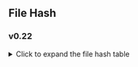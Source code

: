 <h2>File Hash</h2>

### v0.22

<details>
  <summary>Click to expand the file hash table</summary>
Windows:

| File Name | SHA1 | CRC32 |
| --- | --- | --- |
| Win(Full) ver022g.zip | 7480e6f2ed058b3b30de8aa11bd7487c5269350a | 6b376870 |
| Win(Full) ver022h.zip | 0052857d943c06cbedd1ba93ac2be906c63300ca | 3023dfd2 |
| Win(Full) ver022i.zip | 6878e86fc919bae041dd37ea2f4404b7c48c4246 | 7531a4dd |
| Win(Full) ver022j.zip | 1f3759d421d3e7a80f3ce13ea24760da26969b21 | 6a9607db |
| Win(Full) ver022k.zip | 2a85e69bf2917e1c3756aa5e11349624947defc2 | 5160144b |
| Win(Full) ver022m.zip | 78e916573472e21169d68f591568bb55bb9ba831 | 59dc1a60 |
| Win(Full) ver022n_2.zip | cc0a967510ce9693f9a05d491d900704649e7a14 | 4a4847af |
| Win(Full) ver022o_2.zip | 9f46e87762e24eddc7532f74862d060ce8e92c06 | 9f734b51 |
| Win(Full) ver022p_2.zip | 956f99112662cf15aac1f77ffd034bfe4b5b92ec | 8fa6173c |

Mac:

| File Name | SHA1 | CRC32 |
| --- | --- | --- |
| Mac(Full) ver022g.zip | 02f5915e9bd24d1b2c3a6b989bb4d25072e504cb | 70cf00a7 |
| Mac(Full) ver022h.zip | 2a0cabfffafa964ca0d1a807dedd6c0a37139986 | 338f5e79 |
| Mac(Full) ver022i.zip | 4dc38ef4ee337be9a386823c38c6012ed37da9e4 | 6bf517e6 |
| Mac(Full) ver022j.zip | c32694732b5c9e4e29cf1665e9e1802e21664aca | 70d43710 |
| Mac(Full) ver022k.zip | 1df46c893deb9a78697bf9a13bc0a750a5aed97f | 7196dc84 |
| Mac(Full) ver022m.zip | 657a7b546086b1038738a979304ca3e56afcdf1c | 9a43d6c6 |
| Mac(Full) ver022n_2.zip | fefd73bf451629b93dc1e0889be38b37d75bb7ef | b52ad08b |
| Mac(Full) ver022o_2.zip | 5233f6378206b735c0e5aa44c2ffa9fdab4ba929 | 49150b1d |
| Mac(Full) ver022p_2.zip | 5ed57a505d4dee4872fb4bea4d8237c15eb96af2 | 9ff708dd |
</details>

